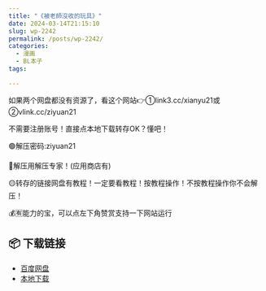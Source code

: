 ```yaml
---
title: "《被老師沒收的玩具》"
date: 2024-03-14T21:15:10
slug: wp-2242
permalink: /posts/wp-2242/
categories:
  - 漫画
  - BL本子
tags:

---
```


如果两个网盘都没有资源了，看这个网站👉①link3.cc/xianyu21或②vlink.cc/ziyuan21

不需要注册账号！直接点本地下载转存OK？懂吧！

🟢解压密码:ziyuan21

🔵解压用解压专家！(应用商店有)

🟡转存的链接网盘有教程！一定要看教程！按教程操作！不按教程操作你不会解压！

💰🈶能力的宝，可以点左下角赞赏支持一下网站运行

## 📦 下载链接
- [百度网盘](https://blziyuan21.com/pay-download/2242?key=a7b5949b64&down_id=0)
- [本地下载](https://blziyuan21.com/pay-download/2242?key=a7b5949b64&down_id=1)

